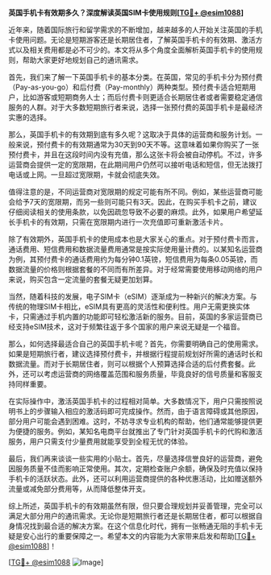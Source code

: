**英国手机卡有效期多久？深度解读英国SIM卡使用规则[[TG💪+ @esim1088](https://t.me/s/esim1088)]**

近年来，随着国际旅行和留学需求的不断增加，越来越多的人开始关注英国的手机卡使用问题。无论是短期游客还是长期居住者，了解英国手机卡的有效期、激活方式以及相关费用都是必不可少的。本文将从多个角度全面解析英国手机卡的使用规则，帮助大家更好地规划自己的通讯需求。

首先，我们来了解一下英国手机卡的基本分类。在英国，常见的手机卡分为预付费（Pay-as-you-go）和后付费（Pay-monthly）两种类型。预付费卡适合短期用户，比如游客或短期商务人士；而后付费卡则更适合长期居住者或者需要稳定通信服务的人群。对于大多数短期旅行者来说，选择一张预付费的英国手机卡是最经济实惠的选择。

那么，英国手机卡的有效期到底有多久呢？这取决于具体的运营商和服务计划。一般来说，预付费卡的有效期通常为30天到90天不等。这意味着如果你购买了一张预付费卡，并且在这段时间内没有充值，那么这张卡将会被自动停机。不过，许多运营商会提供一定的宽限期，在此期间用户仍然可以接听电话和短信，但无法拨打电话或上网。一旦超过宽限期，卡就会彻底失效。

值得注意的是，不同运营商对宽限期的规定可能有所不同。例如，某些运营商可能会给予7天的宽限期，而另一些则可能只有3天。因此，在购买手机卡之前，建议仔细阅读相关的使用条款，以免因疏忽导致不必要的麻烦。此外，如果用户希望延长手机卡的有效期，只需在宽限期内进行一次充值即可重新激活卡片。

除了有效期外，英国手机卡的使用成本也是大家关心的重点。对于预付费卡而言，通话费用、短信费用和数据流量费用通常是按实际使用量计费的。以某知名运营商为例，其预付费卡的通话费用约为每分钟0.1英镑，短信费用为每条0.05英镑，而数据流量的价格则根据套餐的不同而有所差异。对于经常需要使用移动网络的用户来说，购买包含一定流量的套餐无疑更加划算。

当然，随着科技的发展，电子SIM卡（eSIM）逐渐成为一种新兴的解决方案。与传统的物理SIM卡相比，eSIM具有更高的灵活性和便利性。用户无需更换实体卡，只需通过手机内置的功能即可轻松激活新的服务。目前，英国的多家运营商已经支持eSIM技术，这对于频繁往返于多个国家的用户来说无疑是一个福音。

那么，如何选择最适合自己的英国手机卡呢？首先，你需要明确自己的使用需求。如果是短期旅行者，建议选择预付费卡，并根据行程提前规划好所需的通话时长和数据流量。而对于长期居住者，则可以根据个人预算选择合适的后付费套餐。此外，还可以考虑运营商的网络覆盖范围和服务质量，毕竟良好的信号质量和客服支持同样重要。

在实际操作中，激活英国手机卡的过程相对简单。大多数情况下，用户只需按照说明书上的步骤输入相应的激活码即可完成操作。然而，由于语言障碍或其他原因，部分用户可能会遇到困难。这时，不妨寻求专业机构的帮助，他们通常能够提供更为便捷的服务。例如，某知名电商平台就推出了专门针对英国手机卡的代购和激活服务，用户只需支付少量费用就能享受到全程无忧的体验。

最后，我们再来谈谈一些实用的小贴士。首先，尽量选择信誉良好的运营商，避免因服务质量不佳而影响正常使用。其次，定期检查账户余额，确保及时充值以保持手机卡的活跃状态。此外，还可以利用运营商提供的各种优惠活动，比如赠送额外流量或减免部分费用等，从而降低整体开支。

综上所述，英国手机卡的有效期虽然有限，但只要合理规划并妥善管理，完全可以满足大部分用户的通讯需求。无论你是短期旅行者还是长期居住者，都可以根据自身情况找到最合适的解决方案。在这个信息化时代，拥有一张畅通无阻的手机卡无疑是安心出行的重要保障之一。希望本文的内容能为大家带来启发和帮助[[TG💪+ @esim1088](https://t.me/s/esim1088)]！

[[TG💪+ @esim1088](https://t.me/s/esim1088) ![Image](https://i.postimg.cc/4NQfJmqS/Snipaste-2025-05-13-00-14-12.png)]